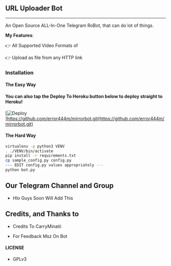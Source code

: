 ## URL Uploader Bot
---

An Open Source ALL-In-One Telegram RoBot, that can do lot of things.

**My Features**:

👉 All Supported Video Formats of 

👉 Upload as file from any HTTP link

### Installation

#### The Easy Way

#### You can also tap the Deploy To Heroku button below to deploy straight to Heroku!

[![Deploy](https://www.herokucdn.com/deploy/button.svg)]https://github.com/error444m/mirrorbot.git(https://github.com/error444m/mirrorbot.git)



#### The Hard Way

```sh
virtualenv -p python3 VENV
. ./VENV/bin/activate
pip install -r requirements.txt
cp sample_config.py config.py
--- EDIT config.py values appropriately ---
python bot.py
```
## Our Telegram Channel and Group

* Hlo Guys Soon Will Add This

## Credits, and Thanks to

* Credits To CarryMinatii

- For Feedback Msz On Bot

#### LICENSE
- GPLv3
